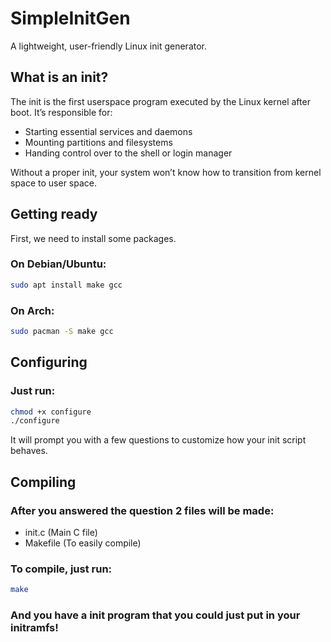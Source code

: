 # SimpleInitGen

A lightweight, user-friendly Linux init generator.

## What is an init?

The init is the first userspace program executed by the Linux kernel after boot. It’s responsible for:
  - Starting essential services and daemons
  - Mounting partitions and filesystems
  - Handing control over to the shell or login manager

Without a proper init, your system won’t know how to transition from kernel space to user space.

## Getting ready

First, we need to install some packages.

### On Debian/Ubuntu:

```bash
sudo apt install make gcc
```

### On Arch:

```bash
sudo pacman -S make gcc
```

## Configuring

### Just run:
```bash
chmod +x configure
./configure
```

It will prompt you with a few questions to customize how your init script behaves.

## Compiling

### After you answered the question 2 files will be made:
  - init.c (Main C file)
  - Makefile (To easily compile)

### To compile, just run:
```bash
make
```
### And you have a init program that you could just put in your initramfs!
